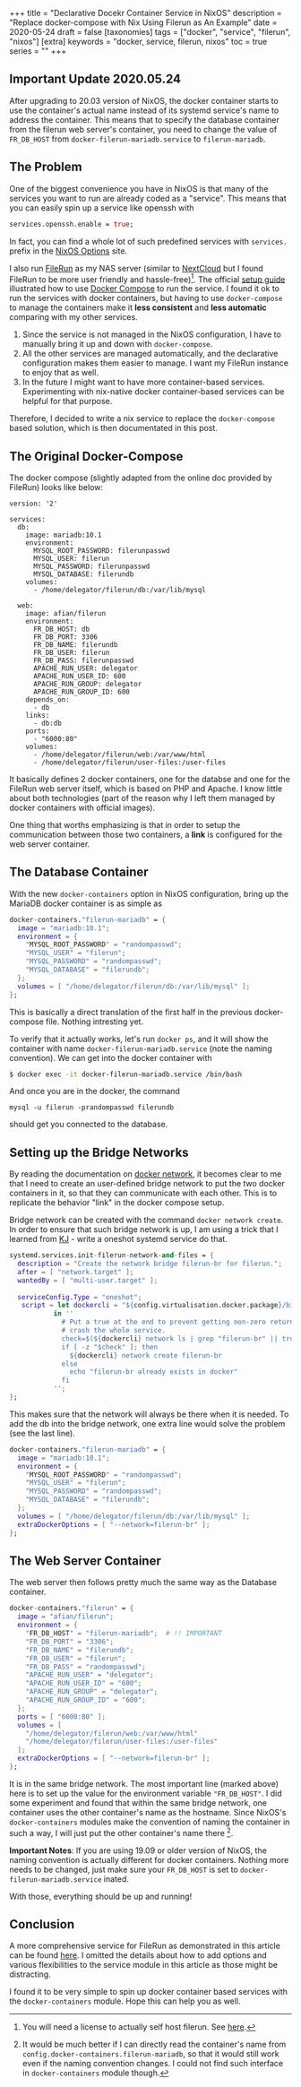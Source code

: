 +++
title = "Declarative Docekr Container Service in NixOS"
description = "Replace docker-compose with Nix Using Filerun as An Example"
date = 2020-05-24
draft = false
[taxonomies]
tags = ["docker", "service", "filerun", "nixos"]
[extra]
keywords = "docker, service, filerun, nixos"
toc = true
series = ""
+++

## Important Update 2020.05.24

After upgrading to 20.03 version of NixOS, the docker container starts
to use the container's actual name instead of its systemd service's
name to address the container. This means that to specify the database
container from the filerun web server's container, you need to change
the value of `FR_DB_HOST` from `docker-filerun-mariadb.service` to
`filerun-mariadb`.

## The Problem

One of the biggest convenience you have in NixOS is that many of the
services you want to run are already coded as a "service". This means
that you can easily spin up a service like openssh with

```nix
services.openssh.enable = true;
```

In fact, you can find a whole lot of such predefined services with
`services.` prefix in the [NixOS
Options](https://nixos.org/nixos/options.html#services.) site.

I also run [FileRun](https://www.filerun.com/) as my NAS server
(similar to [NextCloud](https://nextcloud.com/) but I found FileRun to
be more user friendly and hassle-free)[^1]. The official [setup
guide](https://docs.filerun.com/docker) illustrated how to use [Docker
Compose](https://docs.docker.com/compose/) to run the service. I found
it ok to run the services with docker containers, but having to use
`docker-compose` to manage the containers make it **less consistent**
and **less automatic** comparing with my other services. 

1. Since the service is not managed in the NixOS configuration, I have
   to manually bring it up and down with `docker-compose`.
2. All the other services are managed automatically, and the
   declarative configuration makes them easier to manage. I want my
   FileRun instance to enjoy that as well.
3. In the future I might want to have more container-based services.
   Experimenting with nix-native docker container-based services can
   be helpful for that purpose.

Therefore, I decided to write a nix service to replace the
`docker-compose` based solution, which is then documentated in this
post.

## The Original Docker-Compose

The docker compose (slightly adapted from the online doc provided by
FileRun) looks like below:

```
version: '2'

services:
  db:
    image: mariadb:10.1
    environment:
      MYSQL_ROOT_PASSWORD: filerunpasswd
      MYSQL_USER: filerun
      MYSQL_PASSWORD: filerunpasswd
      MYSQL_DATABASE: filerundb
    volumes:
      - /home/delegator/filerun/db:/var/lib/mysql

  web:
    image: afian/filerun
    environment:
      FR_DB_HOST: db
      FR_DB_PORT: 3306
      FR_DB_NAME: filerundb
      FR_DB_USER: filerun
      FR_DB_PASS: filerunpasswd
      APACHE_RUN_USER: delegator
      APACHE_RUN_USER_ID: 600
      APACHE_RUN_GROUP: delegator
      APACHE_RUN_GROUP_ID: 600
    depends_on:
      - db
    links:
      - db:db
    ports:
      - "6000:80"
    volumes:
      - /home/delegator/filerun/web:/var/www/html
      - /home/delegator/filerun/user-files:/user-files
```

It basically defines 2 docker containers, one for the databse and one
for the FileRun web server itself, which is based on PHP and Apache. I
know little about both technologies (part of the reason why I left
them managed by docker containers with official images).

One thing that worths emphasizing is that in order to setup the
communication between those two containers, a **link** is configured
for the web server container.

## The Database Container

With the new `docker-containers` option in NixOS configuration, bring
up the MariaDB docker container is as simple as

```nix
docker-containers."filerun-mariadb" = {
  image = "mariadb:10.1";
  environment = {
    "MYSQL_ROOT_PASSWORD" = "randompasswd";
    "MYSQL_USER" = "filerun";
    "MYSQL_PASSWORD" = "randompasswd";
    "MYSQL_DATABASE" = "filerundb";
  };
  volumes = [ "/home/delegator/filerun/db:/var/lib/mysql" ];
};
```

This is basically a direct translation of the first half in the
previous docker-compose file. Nothing intresting yet.

To verify that it actually works, let's run `docker ps`, and it will
show the container with name `docker-filerun-mariadb.service` (note
the naming convention). We can get into the docker container with

```bash
$ docker exec -it docker-filerun-mariadb.service /bin/bash
```

And once you are in the docker, the command

```
mysql -u filerun -prandompasswd filerundb
```

should get you connected to the database.

## Setting up the Bridge Networks

By reading the documentation on [docker
network](https://docs.docker.com/network/bridge/), it becomes clear to
me that I need to create an user-defined bridge network to put the two
docker containers in it, so that they can communicate with each other.
This is to replicate the behavior "link" in the docker compose setup.

Bridge network can be created with the command `docker network
create`. In order to ensure that such bridge network is up, I am using
a trick that I learned from [KJ](https://kj.orbekk.com/) - write a
oneshot systemd service do that.

```nix
systemd.services.init-filerun-network-and-files = {
  description = "Create the network bridge filerun-br for filerun.";
  after = [ "network.target" ];
  wantedBy = [ "multi-user.target" ];
  
  serviceConfig.Type = "oneshot";
   script = let dockercli = "${config.virtualisation.docker.package}/bin/docker";
           in ''
             # Put a true at the end to prevent getting non-zero return code, which will
             # crash the whole service.
             check=$(${dockercli} network ls | grep "filerun-br" || true)
             if [ -z "$check" ]; then
               ${dockercli} network create filerun-br
             else
               echo "filerun-br already exists in docker"
             fi
           '';
};
```

This makes sure that the network will always be there when it is
needed. To add the db into the bridge network, one extra line would
solve the problem (see the last line).

```nix
docker-containers."filerun-mariadb" = {
  image = "mariadb:10.1";
  environment = {
    "MYSQL_ROOT_PASSWORD" = "randompasswd";
    "MYSQL_USER" = "filerun";
    "MYSQL_PASSWORD" = "randompasswd";
    "MYSQL_DATABASE" = "filerundb";
  };
  volumes = [ "/home/delegator/filerun/db:/var/lib/mysql" ];
  extraDockerOptions = [ "--network=filerun-br" ];
};
```

## The Web Server Container

The web server then follows pretty much the same way as the Database
container.

```nix
docker-containers."filerun" = {
  image = "afian/filerun";
  environment = {
    "FR_DB_HOST" = "filerun-mariadb";  # !! IMPORTANT
    "FR_DB_PORT" = "3306";
    "FR_DB_NAME" = "filerundb";
    "FR_DB_USER" = "filerun";
    "FR_DB_PASS" = "randompasswd";
    "APACHE_RUN_USER" = "delegator";
    "APACHE_RUN_USER_ID" = "600";
    "APACHE_RUN_GROUP" = "delegator";
    "APACHE_RUN_GROUP_ID" = "600";
  };
  ports = [ "6000:80" ];
  volumes = [
    "/home/delegator/filerun/web:/var/www/html"
    "/home/delegator/filerun/user-files:/user-files"
  ];
  extraDockerOptions = [ "--network=filerun-br" ];
};
```

It is in the same bridge network. The most important line (marked
above) here is to set up the value for the environment variable
`"FR_DB_HOST"`. I did some experiment and found that within the same
bridge network, one container uses the other container's name as the
hostname. Since NixOS's `docker-containers` modules make the
convention of naming the container in such a way, I will just put the
other container's name there [^2].

**Important Notes**: If you are using 19.09 or older version of NixOS,
the naming convention is actually different for docker containers.
Nothing more needs to be changed, just make sure your `FR_DB_HOST` is
set to `docker-filerun-mariadb.service` inated.

With those, everything should be up and running!    

## Conclusion

A more comprehensive service for FileRun as demonstrated in this
article can be found
[here](https://git.breakds.org/breakds/nixvital/src/branch/master/modules/services/filerun.nix).
I omitted the details about how to add options and various
flexibilities to the service module in this article as those might be
distracting.

I found it to be very simple to spin up docker container based
services with the `docker-containers` module. Hope this can help you
as well.

[^1]: You will need a license to actually self host filerun. See [here](https://filerun.com/pricing).


[^2]: It would be much better if I can directly read the container's
    name from `config.docker-containers.filerun-mariadb`, so that it
    would still work even if the naming convention changes. I could
    not find such interface in `docker-containers` module though.

    

